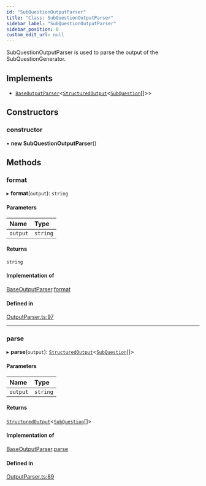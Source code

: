 ```yaml
---
id: "SubQuestionOutputParser"
title: "Class: SubQuestionOutputParser"
sidebar_label: "SubQuestionOutputParser"
sidebar_position: 0
custom_edit_url: null
---
```


SubQuestionOutputParser is used to parse the output of the SubQuestionGenerator.

## Implements

- [`BaseOutputParser`](../interfaces/BaseOutputParser.md)<[`StructuredOutput`](../interfaces/StructuredOutput.md)<[`SubQuestion`](../interfaces/SubQuestion.md)[]\>\>

## Constructors

### constructor

• **new SubQuestionOutputParser**()

## Methods

### format

▸ **format**(`output`): `string`

#### Parameters

| Name | Type |
| :------ | :------ |
| `output` | `string` |

#### Returns

`string`

#### Implementation of

[BaseOutputParser](../interfaces/BaseOutputParser.md).[format](../interfaces/BaseOutputParser.md#format)

#### Defined in

[OutputParser.ts:97](https://github.com/run-llama/LlamaIndexTS/blob/3cab956/packages/core/src/OutputParser.ts#L97)

___

### parse

▸ **parse**(`output`): [`StructuredOutput`](../interfaces/StructuredOutput.md)<[`SubQuestion`](../interfaces/SubQuestion.md)[]\>

#### Parameters

| Name | Type |
| :------ | :------ |
| `output` | `string` |

#### Returns

[`StructuredOutput`](../interfaces/StructuredOutput.md)<[`SubQuestion`](../interfaces/SubQuestion.md)[]\>

#### Implementation of

[BaseOutputParser](../interfaces/BaseOutputParser.md).[parse](../interfaces/BaseOutputParser.md#parse)

#### Defined in

[OutputParser.ts:89](https://github.com/run-llama/LlamaIndexTS/blob/3cab956/packages/core/src/OutputParser.ts#L89)
